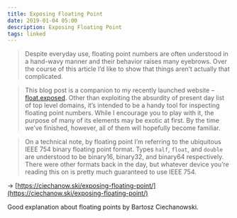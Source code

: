 ```yaml
---
title: Exposing Floating Point
date: 2019-01-04 05:00
description: Exposing Floating Point
tags: linked
---
```


> Despite everyday use, floating point numbers are often understood in a hand-wavy manner and their behavior raises many eyebrows. Over the course of this article I’d like to show that things aren’t actually that complicated.

> This blog post is a companion to my recently launched website – [float.exposed](https://float.exposed). Other than exploiting the absurdity of present day list of top level domains, it’s intended to be a handy tool for inspecting floating point numbers. While I encourage you to play with it, the purpose of many of its elements may be exotic at first. By the time we’ve finished, however, all of them will hopefully become familiar.

> On a technical note, by floating point I’m referring to the ubiquitous IEEE 754 binary floating point format. Types `half`, `float`, and `double` are understood to be binary16, binary32, and binary64 respectively. There were other formats back in the day, but whatever device you’re reading this on is pretty much guaranteed to use IEEE 754.

→ [https://ciechanow.ski/exposing-floating-point/](https://ciechanow.ski/exposing-floating-point/)

Good explanation about floating points by Bartosz Ciechanowski.
